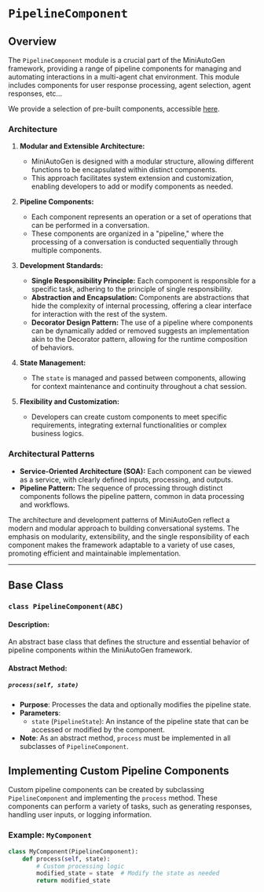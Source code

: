 # `PipelineComponent`

## Overview
The `PipelineComponent` module is a crucial part of the MiniAutoGen framework, providing a range of pipeline components for managing and automating interactions in a multi-agent chat environment. This module includes components for user response processing, agent selection, agent responses, etc...

We provide a selection of pre-built components, accessible [here](../miniautogen/pipeline/components/components.py).


### Architecture

1. **Modular and Extensible Architecture:**
   - MiniAutoGen is designed with a modular structure, allowing different functions to be encapsulated within distinct components.
   - This approach facilitates system extension and customization, enabling developers to add or modify components as needed.

2. **Pipeline Components:**
   - Each component represents an operation or a set of operations that can be performed in a conversation.
   - These components are organized in a "pipeline," where the processing of a conversation is conducted sequentially through multiple components.

3. **Development Standards:**
   - **Single Responsibility Principle:** Each component is responsible for a specific task, adhering to the principle of single responsibility.
   - **Abstraction and Encapsulation:** Components are abstractions that hide the complexity of internal processing, offering a clear interface for interaction with the rest of the system.
   - **Decorator Design Pattern:** The use of a pipeline where components can be dynamically added or removed suggests an implementation akin to the Decorator pattern, allowing for the runtime composition of behaviors.

4. **State Management:**
   - The `state` is managed and passed between components, allowing for context maintenance and continuity throughout a chat session.

6. **Flexibility and Customization:**
   - Developers can create custom components to meet specific requirements, integrating external functionalities or complex business logics.

### Architectural Patterns

- **Service-Oriented Architecture (SOA):** Each component can be viewed as a service, with clearly defined inputs, processing, and outputs.
- **Pipeline Pattern:** The sequence of processing through distinct components follows the pipeline pattern, common in data processing and workflows.


The architecture and development patterns of MiniAutoGen reflect a modern and modular approach to building conversational systems. The emphasis on modularity, extensibility, and the single responsibility of each component makes the framework adaptable to a variety of use cases, promoting efficient and maintainable implementation.

---

## Base Class

### `class PipelineComponent(ABC)`
#### Description:
An abstract base class that defines the structure and essential behavior of pipeline components within the MiniAutoGen framework.

#### Abstract Method:
##### `process(self, state)`
- **Purpose**: Processes the data and optionally modifies the pipeline state.
- **Parameters**:
  - `state` (`PipelineState`): An instance of the pipeline state that can be accessed or modified by the component.
- **Note**: As an abstract method, `process` must be implemented in all subclasses of `PipelineComponent`.

## Implementing Custom Pipeline Components
Custom pipeline components can be created by subclassing `PipelineComponent` and implementing the `process` method. These components can perform a variety of tasks, such as generating responses, handling user inputs, or logging information.

### Example: `MyComponent`
```python
class MyComponent(PipelineComponent):
    def process(self, state):
        # Custom processing logic
        modified_state = state  # Modify the state as needed
        return modified_state
```